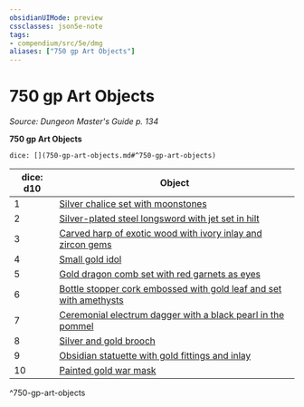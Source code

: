 ```yaml
---
obsidianUIMode: preview
cssclasses: json5e-note
tags:
- compendium/src/5e/dmg
aliases: ["750 gp Art Objects"]
---
```

# 750 gp Art Objects
*Source: Dungeon Master's Guide p. 134* 

**750 gp Art Objects**

`dice: [](750-gp-art-objects.md#^750-gp-art-objects)`

| dice: d10 | Object |
|-----------|--------|
| 1 | [Silver chalice set with moonstones](compendium/items/silver-chalice-set-with-moonstones.md) |
| 2 | [Silver-plated steel longsword with jet set in hilt](compendium/items/silver-plated-steel-longsword-with-jet-set-in-hilt.md) |
| 3 | [Carved harp of exotic wood with ivory inlay and zircon gems](compendium/items/carved-harp-of-exotic-wood-with-ivory-inlay-and-zircon-gems.md) |
| 4 | [Small gold idol](compendium/items/small-gold-idol.md) |
| 5 | [Gold dragon comb set with red garnets as eyes](compendium/items/gold-dragon-comb-set-with-red-garnets-as-eyes.md) |
| 6 | [Bottle stopper cork embossed with gold leaf and set with amethysts](compendium/items/bottle-stopper-cork-embossed-with-gold-leaf-and-set-with-amethysts.md) |
| 7 | [Ceremonial electrum dagger with a black pearl in the pommel](compendium/items/ceremonial-electrum-dagger-with-a-black-pearl-in-the-pommel.md) |
| 8 | [Silver and gold brooch](compendium/items/silver-and-gold-brooch.md) |
| 9 | [Obsidian statuette with gold fittings and inlay](compendium/items/obsidian-statuette-with-gold-fittings-and-inlay.md) |
| 10 | [Painted gold war mask](compendium/items/painted-gold-war-mask.md) |
^750-gp-art-objects
